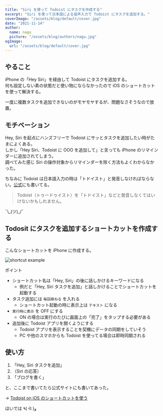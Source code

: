 ```yaml
---
title: "Siri を使って Todoist にタスクを作成する"
excerpt: "Siri を使って日本語による音声入力で Todoist にタスクを追加する。"
coverImage: "/assets/blog/default/cover.jpg"
date: "2021-11-14"
author:
  name: nagu
  picture: "/assets/blog/authors/nagu.jpg"
ogImage:
  url: "/assets/blog/default/cover.jpg"
---
```


## やること

iPhone の「Hey Siri」を経由して Todoist にタスクを追加する。  
何も設定しない素の状態だと使い物にならなかったので iOS のショートカットを使って解決する。

一度に複数タスクを追加できないのがモヤモヤするが、問題なさそうなので放置。

## モチベーション

Hey, Siri を起点にハンズフリーで Todoist にサッとタスクを追加したい時がたまによくある。  
しかし「Hey Siri、Todoist に OOO を追加して」と言っても iPhone のリマインダーに追加されてしまう。  
調べてみた感じ Siri の操作対象からリマインダーを除く方法もよくわからなかった。

ちなみに Todoist は日本語入力の時は「トドイスト」と発音しなければならない。[公式](https://todoist.com/ja/help/articles/using-siri-with-todoist)にも書いてる。

> Todoist（トゥードゥイスト）を「トドイスト」などと発音しなくてはいけないかもしれません。

¯\\\_(ツ)\_/¯

## Todosit にタスクを追加するショートカットを作成する

こんなショートカットを iPhone に作成する。

![shortcut example](/assets/blog/siri-todoist-add-task/shortcut_example.jpg)

ポイント

- ショートカット名は「Hey, Siri」の後に話しかけるキーワードになる
  - 例だと「Hey, Siri タスクを追加」と話しかけることでショートカットを起動する
- タスク追加には `毎回尋ねる` を入れる
  - ショートカット起動の時に表示上は `テキスト` になる
- `実行時に表示` を OFF にする
  - ON の場合は実行のたびに画面上の「完了」をタップする必要がある
- 追加後に Todoist アプリを開くようにする
  - Todoist アプリを表示することを契機にデータの同期をしていそう
  - PC や他のスマホからも Todoist を使ってる場合は即時同期される

## 使い方

1. 「Hey, Siri タスクを追加」
2. （Siri の応答）
3. 「ブログを書く」

と、ここまで書いてたら公式サイトにも書いてあった。

→ [Todoist on iOS のショートカットを使う](https://todoist.com/ja/help/articles/use-shortcuts-with-todoist-on-ios)

ほいでは ٩( ᐛ )و

